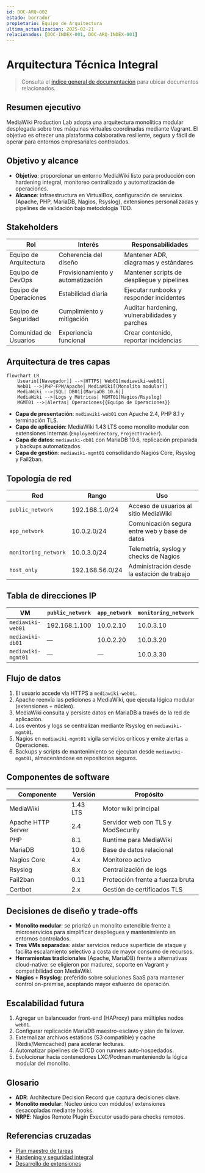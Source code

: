 ```yaml
---
id: DOC-ARQ-002
estado: borrador
propietario: Equipo de Arquitectura
ultima_actualizacion: 2025-02-21
relacionados: [DOC-INDEX-001, DOC-ARQ-INDEX-001]
---
```

# Arquitectura Técnica Integral

> Consulta el [índice general de documentación](../README.md) para ubicar documentos relacionados.

## Resumen ejecutivo

MediaWiki Production Lab adopta una arquitectura monolítica modular desplegada sobre tres máquinas virtuales coordinadas mediante Vagrant. El objetivo es ofrecer una plataforma colaborativa resiliente, segura y fácil de operar para entornos empresariales controlados.

## Objetivo y alcance

- **Objetivo**: proporcionar un entorno MediaWiki listo para producción con hardening integral, monitoreo centralizado y automatización de operaciones.
- **Alcance**: infraestructura en VirtualBox, configuración de servicios (Apache, PHP, MariaDB, Nagios, Rsyslog), extensiones personalizadas y pipelines de validación bajo metodología TDD.

## Stakeholders

| Rol | Interés | Responsabilidades |
| --- | --- | --- |
| Equipo de Arquitectura | Coherencia del diseño | Mantener ADR, diagramas y estándares |
| Equipo de DevOps | Provisionamiento y automatización | Mantener scripts de despliegue y pipelines |
| Equipo de Operaciones | Estabilidad diaria | Ejecutar runbooks y responder incidentes |
| Equipo de Seguridad | Cumplimiento y mitigación | Auditar hardening, vulnerabilidades y parches |
| Comunidad de Usuarios | Experiencia funcional | Crear contenido, reportar incidencias |

## Arquitectura de tres capas

```mermaid
flowchart LR
    Usuario[[Navegador]] -->|HTTPS| Web01[mediawiki-web01]
    Web01 -->|PHP-FPM/Apache| MediaWiki[(Monolito modular)]
    MediaWiki -->|SQL| DB01[(MariaDB 10.6)]
    MediaWiki -->|Logs y Métricas| MGMT01[Nagios/Rsyslog]
    MGMT01 -->|Alertas| Operaciones{{Equipo de Operaciones}}
```

- **Capa de presentación**: `mediawiki-web01` con Apache 2.4, PHP 8.1 y terminación TLS.
- **Capa de aplicación**: MediaWiki 1.43 LTS como monolito modular con extensiones internas (`EmployeeDirectory`, `ProjectTracker`).
- **Capa de datos**: `mediawiki-db01` con MariaDB 10.6, replicación preparada y backups automatizados.
- **Capa de gestión**: `mediawiki-mgmt01` consolidando Nagios Core, Rsyslog y Fail2ban.

## Topología de red

| Red | Rango | Uso |
| --- | --- | --- |
| `public_network` | 192.168.1.0/24 | Acceso de usuarios al sitio MediaWiki |
| `app_network` | 10.0.2.0/24 | Comunicación segura entre web y base de datos |
| `monitoring_network` | 10.0.3.0/24 | Telemetría, syslog y checks de Nagios |
| `host_only` | 192.168.56.0/24 | Administración desde la estación de trabajo |

## Tabla de direcciones IP

| VM | `public_network` | `app_network` | `monitoring_network` | `host_only` |
| --- | --- | --- | --- | --- |
| `mediawiki-web01` | 192.168.1.100 | 10.0.2.10 | 10.0.3.10 | 192.168.56.10 |
| `mediawiki-db01` | — | 10.0.2.20 | 10.0.3.20 | 192.168.56.20 |
| `mediawiki-mgmt01` | — | — | 10.0.3.30 | 192.168.56.30 |

## Flujo de datos

1. El usuario accede vía HTTPS a `mediawiki-web01`.
2. Apache reenvía las peticiones a MediaWiki, que ejecuta lógica modular (extensiones + núcleo).
3. MediaWiki consulta y persiste datos en MariaDB a través de la red de aplicación.
4. Los eventos y logs se centralizan mediante Rsyslog en `mediawiki-mgmt01`.
5. Nagios en `mediawiki-mgmt01` vigila servicios críticos y emite alertas a Operaciones.
6. Backups y scripts de mantenimiento se ejecutan desde `mediawiki-mgmt01`, almacenándose en repositorios seguros.

## Componentes de software

| Componente | Versión | Propósito |
| --- | --- | --- |
| MediaWiki | 1.43 LTS | Motor wiki principal |
| Apache HTTP Server | 2.4 | Servidor web con TLS y ModSecurity |
| PHP | 8.1 | Runtime para MediaWiki |
| MariaDB | 10.6 | Base de datos relacional |
| Nagios Core | 4.x | Monitoreo activo |
| Rsyslog | 8.x | Centralización de logs |
| Fail2ban | 0.11 | Protección frente a fuerza bruta |
| Certbot | 2.x | Gestión de certificados TLS |

## Decisiones de diseño y trade-offs

- **Monolito modular**: se priorizó un monolito extendible frente a microservicios para simplificar despliegues y mantenimiento en entornos controlados.
- **Tres VMs separadas**: aislar servicios reduce superficie de ataque y facilita escalamiento selectivo a costa de mayor consumo de recursos.
- **Herramientas tradicionales** (Apache, MariaDB) frente a alternativas cloud-native: se eligieron por madurez, soporte en Vagrant y compatibilidad con MediaWiki.
- **Nagios + Rsyslog**: preferido sobre soluciones SaaS para mantener control on-premise, aceptando mayor esfuerzo de operación.

## Escalabilidad futura

1. Agregar un balanceador front-end (HAProxy) para múltiples nodos `web01`.
2. Configurar replicación MariaDB maestro-esclavo y plan de failover.
3. Externalizar archivos estáticos (S3 compatible) y cache (Redis/Memcached) para acelerar lecturas.
4. Automatizar pipelines de CI/CD con runners auto-hospedados.
5. Evolucionar hacia contenedores LXC/Podman manteniendo la lógica modular del monolito.

## Glosario

- **ADR**: Architecture Decision Record que captura decisiones clave.
- **Monolito modular**: Núcleo único con módulos/ extensiones desacopladas mediante hooks.
- **NRPE**: Nagios Remote Plugin Executor usado para checks remotos.

## Referencias cruzadas

- [Plan maestro de tareas](../07_devops/plan_tareas_mediawiki.md)
- [Hardening y seguridad integral](../07_devops/seguridad/hardening_y_seguridad.md)
- [Desarrollo de extensiones](../07_devops/desarrollo/desarrollo_de_extensiones.md)
